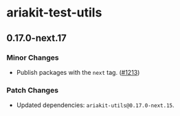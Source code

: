 # ariakit-test-utils

## 0.17.0-next.17

### Minor Changes

- Publish packages with the `next` tag. ([#1213](https://github.com/ariakit/ariakit/pull/1213))

### Patch Changes

- Updated dependencies: `ariakit-utils@0.17.0-next.15`.
